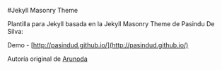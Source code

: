 #Jekyll Masonry Theme

Plantilla para Jekyll basada en la Jekyll Masonry Theme de Pasindu De Silva:

Demo - [http://pasindud.github.io/](http://pasindud.github.io/)

Autoría original de [Arunoda](https://github.com/arunoda)
